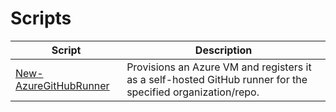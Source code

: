 # Scripts

| Script | Description |
| ------ | ----------- |
| [New-AzureGitHubRunner](/New-AzureGitHubRunner/README.md) | Provisions an Azure VM and registers it as a self-hosted GitHub runner for the specified organization/repo. |
